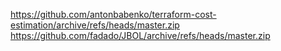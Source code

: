 https://github.com/antonbabenko/terraform-cost-estimation/archive/refs/heads/master.zip
https://github.com/fadado/JBOL/archive/refs/heads/master.zip
